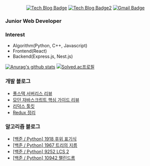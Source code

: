 

<div align=center>
  

[![Tech Blog Badge](http://img.shields.io/badge/-Kyun2da%20blog-blueviolet?style=flat-square&logo=Gatsby&link=https://kyun2da.dev/)](https://kyun2da.dev/)
[![Tech Blog Badge2](http://img.shields.io/badge/-Algorithm%20blog-blue?style=flat-square&logo=Jekyll&link=https://kyun2da.github.io/)](https://kyun2da.github.io/) 
[![Gmail Badge](https://img.shields.io/badge/-Gmail-d14836?style=flat-square&logo=Gmail&logoColor=white&link=mailto:kyun2da@gmail.com)](mailto:kyun2dot@gmail.com)

</div>

### Junior Web Developer

### Interest
- Algorithm(Python, C++, Javascript)
- Frontend(React)
- Backend(Express.js, Nest.js)

<div>
  
[![Anurag's github stats](https://github-readme-stats.vercel.app/api?username=Kyun2da&theme=radical&show_icons=true)](https://github.com/anuraghazra/github-readme-stats)
[![Solved.ac프로필](http://mazassumnida.wtf/api/v2/generate_badge?boj=kyun2da)](https://solved.ac/kyun2da)
</div>

### 개발 블로그
<!-- BLOG-POST-LIST:START -->
- [풀스택 서버리스 리뷰](https://kyun2da.dev/책리뷰/풀스택-서버리스-리뷰/)
- [모던 자바스크립트 핵심 가이드 리뷰](https://kyun2da.dev/책리뷰/모던-자바스크립트-핵심-가이드-리뷰/)
- [리덕스 툴킷](https://kyun2da.dev/라이브러리/리덕스-툴킷/)
- [Redux 정리](https://kyun2da.dev/라이브러리/Redux-정리/)
<!-- BLOG-POST-LIST:END -->

### 알고리즘 블로그
<!-- BLOG:START -->
- [[백준 / Python] 1918 후위 표기식](https://Kyun2da.github.io/2021/05/13/postfix_notation/)
- [[백준 / Python] 1967 트리의 지름](https://Kyun2da.github.io/2021/05/04/tree's_diameter/)
- [[백준 / Python] 9252 LCS 2](https://Kyun2da.github.io/2021/05/03/lcs2/)
- [[백준 / Python] 10942 팰린드롬](https://Kyun2da.github.io/2021/04/30/palindrome/)
<!-- BLOG:END -->
